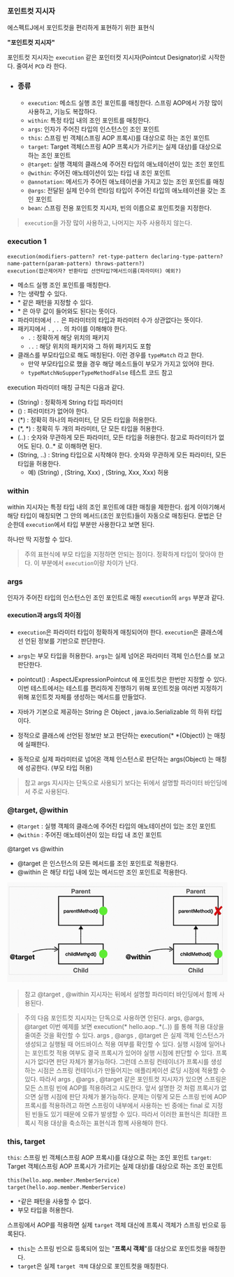 ### 포인트컷 지시자

에스펙트J에서 포인트컷을 편리하게 표현하기 위한 표현식

**"포인트컷 지시자"**

포인트컷 지시자는 `execution` 같은 포인터컷 지시자(Pointcut Designator)로 시작한다. 줄여서 `PCD` 라 한다.

- ### 종류
    - `execution`: 메소드 실행 조인 포인트를 매칭한다. 스프링 AOP에서 가장 많이 사용하고, 기능도 복잡하다.
    - `within`: 특정 타입 내의 조인 포인트를 매칭한다.
    - `args`: 인자가 주어진 타입의 인스턴스인 조인 포인트
    - `this`: 스프링 빈 객체(스프링 AOP 프록시)를 대상으로 하는 조인 포인트
    - `target`: Target 객체(스프링 AOP 프록시가 가르키는 실제 대상)를 대상으로 하는 조인 포인트
    - `@target`: 실행 객체의 클래스에 주어진 타입의 애노테이션이 있는 조인 포인트
    - `@within`: 주어진 애노테이션이 있는 타입 내 조인 포인트
    - `@annotation`: 메서드가 주어진 애노테이션을 가지고 있는 조인 포인트를 매칭
    - `@args`: 전달된 실제 인수의 런타임 타입이 주어진 타입의 애노테이션을 갖는 조인 포인트
    - `bean`: 스프링 전용 포인트컷 지시자, 빈의 이름으로 포인트컷을 지정한다.

> `execution`을 가장 많이 사용하고, 나머지는 자주 사용하지 않는다.

### execution 1

```
execution(modifiers-pattern? ret-type-pattern declaring-type-pattern?name-pattern(param-pattern) throws-pattern?)
execution(접근제어자? 반환타입 선언타입?메서드이름(파라미터) 예외?)
```

- 메소드 실행 조인 포인트를 매칭한다.
- ?는 생략할 수 있다.
- \* 같은 패턴을 지정할 수 있다.
- \* 은 아무 값이 들어와도 된다는 뜻이다.
- 파라미터에서 `..` 은 파라미터의 타입과 파라미터 수가 상관없다는 뜻이다.
- 패키지에서 `.` , `..` 의 차이를 이해해야 한다.
    - `.` : 정확하게 해당 위치의 패키지
    - `..` : 해당 위치의 패키지와 그 하위 패키지도 포함
- 클래스를 부모타입으로 해도 매칭된다. 이런 경우를 `typeMatch` 라고 한다.
    - 만약 부모타입으로 했을 경우 해당 메소드들이 부모가 가지고 있어야 한다.
    - `typeMatchNoSupperTypeMethodFalse` 테스트 코드 참고

execution 파라미터 매칭 규칙은 다음과 같다.

- (String) : 정확하게 String 타입 파라미터
- () : 파라미터가 없어야 한다.
- (*) : 정확히 하나의 파라미터, 단 모든 타입을 허용한다.
- (*, *) : 정확히 두 개의 파라미터, 단 모든 타입을 허용한다.
- (..) : 숫자와 무관하게 모든 파라미터, 모든 타입을 허용한다. 참고로 파라미터가 없어도 된다. 0..* 로 이해하면 된다.
- (String, ..) : String 타입으로 시작해야 한다. 숫자와 무관하게 모든 파라미터, 모든 타입을 허용한다.
    - 예) (String) , (String, Xxx) , (String, Xxx, Xxx) 허용


### within
within 지시자는 특정 타입 내의 조인 포인트에 대한 매칭을 제한한다. 쉽게 이야기해서 해당 타입이 매칭되면
그 안의 메서드(조인 포인트)들이 자동으로 매칭된다.
문법은 단순한데 `execution`에서 타입 부분만 사용한다고 보면 된다.

하나만 딱 지정할 수 있다.

> 주의
> 표현식에 부모 타입을 지정하면 안되는 점이다. 
> 정확하게 타입이 맞아야 한다.
> 이 부분에서 `execution`이랑 차이가 난다.



### args
인자가 주어진 타입의 인스턴스인 조인 포인트로 매칭
`execution`의 `args` 부분과 같다.

#### execution과 args의 차이점
- `execution`은 파라미터 타입이 정확하게 매칭되어야 한다. `execution`은 클래스에 선 언된 정보를 기반으로 판단한다.
- `args`는 부모 타입을 허용한다. `args`는 실제 넘어온 파라미터 객체 인스턴스를 보고 판단한다.

- pointcut() : AspectJExpressionPointcut 에 포인트컷은 한번만 지정할 수 있다. 
이번 테스트에서는 테스트를 편리하게 진행하기 위해 포인트컷을 여러번 지정하기 위해 포인트컷 자체를 생성하는 메서드를 만들었다.
- 자바가 기본으로 제공하는 String 은 Object , java.io.Serializable 의 하위 타입이다.
- 정적으로 클래스에 선언된 정보만 보고 판단하는 execution(* *(Object)) 는 매칭에 실패한다. 
- 동적으로 실제 파라미터로 넘어온 객체 인스턴스로 판단하는 args(Object) 는 매칭에 성공한다. (부모 타입 허용)

> 참고 args 지시자는 단독으로 사용되기 보다는 뒤에서 설명할 파라미터 바인딩에서 주로 사용된다.




### @target, @within

- `@target` : 실행 객체의 클래스에 주어진 타입의 애노테이션이 있는 조인 포인트
- `@within` : 주어진 애노테이션이 있는 타입 내 조인 포인트


@target vs @within
- @target 은 인스턴스의 모든 메서드를 조인 포인트로 적용한다.
- @within 은 해당 타입 내에 있는 메서드만 조인 포인트로 적용한다.


![img.png](targetvswithin.png)



> 참고
> @target , @within 지시자는 뒤에서 설명할 파라미터 바인딩에서 함께 사용된다.

> 주의
> 다음 포인트컷 지시자는 단독으로 사용하면 안된다. args, @args, @target
> 이번 예제를 보면 execution(* hello.aop..*(..)) 를 통해 적용 대상을 줄여준 것을 확인할 수 있다.
args , @args , @target 은 실제 객체 인스턴스가 생성되고 실행될 때 어드바이스 적용 여부를 확인할 수
있다.
> 실행 시점에 일어나는 포인트컷 적용 여부도 결국 프록시가 있어야 실행 시점에 판단할 수 있다. 프록시가
없다면 판단 자체가 불가능하다. 그런데 스프링 컨테이너가 프록시를 생성하는 시점은 스프링 컨테이너가 만들어지는 애플리케이션 로딩 시점에 적용할 수 있다. 따라서 args , @args , @target 같은 포인트컷 지시자가 있으면 스프링은 모든 스프링 빈에 AOP를 적용하려고 시도한다. 앞서 설명한 것 처럼 프록시가 없으면 실행 시점에 판단 자체가 불가능하다.
> 문제는 이렇게 모든 스프링 빈에 AOP 프록시를 적용하려고 하면 스프링이 내부에서 사용하는 빈 중에는 final 로 지정된 빈들도 있기 때문에 오류가 발생할 수 있다.
> 따라서 이러한 표현식은 최대한 프록시 적용 대상을 축소하는 표현식과 함께 사용해야 한다.



### this, target

`this`: 스프링 빈 객체(스프링 AOP 프록시)를 대상으로 하는 조인 포인트
`target`: Target 객체(스프링 AOP 프록시가 가르키는 실제 대상)를 대상으로 하는 조인 포인트

```
this(hello.aop.member.MemberService)
target(hello.aop.member.MemberService)
```

- `*`같은 패턴을 사용할 수 없다.
- 부모 타입을 허용한다.

스프링에서 AOP를 적용하면 실제 `target` 객체 대신에 프록시 객체가 스프링 빈으로 등록된다.
- `this`는 스프링 빈으로 등록되어 있는 "**프록시 객체**"를 대상으로 포인트컷을 매칭한다.
- `target`은 실제 `target 객체` 대상으로 포인트컷을 매칭한다.


